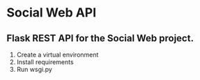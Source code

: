 # Social Web API
## Flask REST API for the Social Web project.

1. Create a virtual environment
2. Install requirements
3. Run wsgi.py